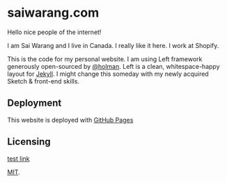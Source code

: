 # saiwarang.com

Hello nice people of the internet!

I am Sai Warang and I live in Canada. I really like it here. I work at Shopify. 

This is the code for my personal website. I am using Left framework generously open-sourced by [@holman](https://github.com/holman). Left is a clean, whitespace-happy layout for [Jekyll](https://github.com/mojombo/jekyll). I might change this someday with my newly acquired Sketch & front-end skills. 

## Deployment

This website is deployed with [GitHub Pages](http://pages.github.com)

## Licensing

[test link](#deployment)

[MIT](https://github.com/holman/left/blob/master/LICENSE).

